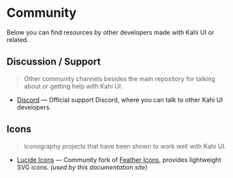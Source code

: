 # Community

Below you can find resources by other developers made with Kahi UI or related.

## Discussion / Support

> Other community channels besides the main repository for talking about or getting help with Kahi UI.

-   [Discord](https://discord.com/invite/JvUbmJvUBG) — Official support Discord, where you can talk to other Kahi UI developers.

## Icons

> Iconography projects that have been shown to work well with Kahi UI.

-   [Lucide Icons](https://github.com/lucide-icons/lucide) — Community fork of [Feather Icons](https://feathericons.com/), provides lightweight SVG icons. _(used by this documentation site)_
